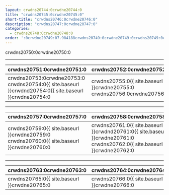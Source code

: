 ```yaml
---
layout: crwdns20744:0crwdne20744:0
title: "crwdns20745:0crwdne20745:0"
short-title: "crwdns20746:0crwdne20746:0"
description: "crwdns20747:0crwdne20747:0"
categories:
  - crwdns20748:0crwdne20748:0
order: ':0crwdne20749:07.984188crwdns20749:0crwdne20749:0crwdns20749:0crwdne20749:0crwdns20749:0crwdne20749:0'
---
```

crwdns20750:0crwdne20750:0

<hr />

| crwdns20751:0crwdne20751:0                                                                             | crwdns20752:0crwdne20752:0                                              |
| ------------------------------------------------------------------------------------------------------ | ----------------------------------------------------------------------- |
| crwdns20753:0crwdne20753:0 crwdns20754:0{{ site.baseurl }}crwdnd20754:0{{ site.baseurl }}crwdne20754:0 | crwdns20755:0{{ site.baseurl }}crwdne20755:0 crwdns20756:0crwdne20756:0 |

<hr />

| crwdns20757:0crwdne20757:0                                                                                         | crwdns20758:0crwdne20758:0                                                                                               |
| ------------------------------------------------------------------------------------------------------------------ | ------------------------------------------------------------------------------------------------------------------------ |
| crwdns20759:0{{ site.baseurl }}crwdne20759:0 crwdns20760:0{{ site.baseurl }}crwdne20760:0 &nbsp;&nbsp;&nbsp;&nbsp; | crwdns20761:0{{ site.baseurl }}crwdnd20761:0{{ site.baseurl }}crwdne20761:0 crwdns20762:0{{ site.baseurl }}crwdne20762:0 |

<hr />

| crwdns20763:0crwdne20763:0                   | crwdns20764:0crwdne20764:0                   |
| -------------------------------------------- | -------------------------------------------- |
| crwdns20765:0{{ site.baseurl }}crwdne20765:0 | crwdns20766:0{{ site.baseurl }}crwdne20766:0 |